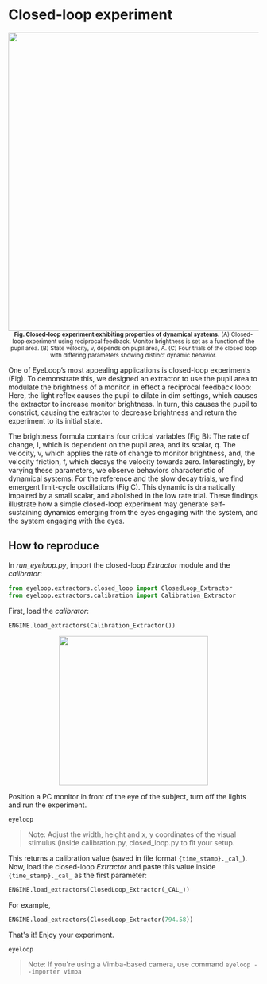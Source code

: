 # Closed-loop experiment #

<p align="center">
    <img src="https://github.com/simonarvin/eyeloop/blob/master/misc/imgs/closed-loop.svg?raw=true" align="center" width=600>
    </br><sub align = "center"><b>Fig. Closed-loop experiment exhibiting properties of dynamical systems.</b> (A) Closed-loop experiment using reciprocal feedback. Monitor brightness is set as a function of the pupil area. (B) State velocity, v, depends on pupil area, A. (C) Four trials of the closed loop with differing parameters showing distinct dynamic behavior.</sub>
  </p>

One of EyeLoop’s most appealing applications is closed-loop experiments (Fig). To demonstrate this, we designed an extractor to use the pupil area to modulate the brightness of a monitor, in effect a reciprocal feedback loop: Here, the light reflex causes the pupil to dilate in dim settings, which causes the extractor to increase monitor brightness. In turn, this causes the pupil to constrict, causing the extractor to decrease brightness and return the experiment to its initial state.

The brightness formula contains four critical variables (Fig B): The rate of change, I, which is dependent on the pupil area, and its scalar, q. The velocity, v, which applies the rate of change to monitor brightness, and, the velocity friction, f, which decays the velocity towards zero. Interestingly, by varying these parameters, we observe behaviors characteristic of dynamical systems: For the reference and the slow decay trials, we find emergent limit-cycle oscillations (Fig C). This dynamic is dramatically impaired by a small scalar, and abolished in the low rate trial. These findings illustrate how a simple closed-loop experiment may generate self-sustaining dynamics emerging from the eyes engaging with the system, and the system engaging with the eyes.

## How to reproduce ##
In *run_eyeloop.py*, import the closed-loop *Extractor* module and the *calibrator*:
```python
from eyeloop.extractors.closed_loop import ClosedLoop_Extractor
from eyeloop.extractors.calibration import Calibration_Extractor
```

First, load the *calibrator*:
```python
ENGINE.load_extractors(Calibration_Extractor())
```

<p align="center">
    <img src="https://github.com/simonarvin/eyeloop/blob/master/misc/imgs/setup.svg?raw=true" align="center" width=300>
  </p>

Position a PC monitor in front of the eye of the subject, turn off the lights and run the experiment.
```
eyeloop
```

> Note: Adjust the width, height and x, y coordinates of the visual stimulus (inside calibration.py, closed_loop.py to fit your setup.

This returns a calibration value (saved in file format ```{time_stamp}._cal_```). Now, load the closed-loop *Extractor* and paste this value inside ```{time_stamp}._cal_``` as the first parameter:
```python
ENGINE.load_extractors(ClosedLoop_Extractor(_CAL_))
```

For example,

```python
ENGINE.load_extractors(ClosedLoop_Extractor(794.58))
```

That's it! Enjoy your experiment.

```
eyeloop
```

> Note: If you're using a Vimba-based camera, use command ```eyeloop --importer vimba```
